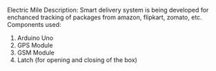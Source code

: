 Electric Mile 
Description:
Smart delivery system is being developed for enchanced tracking of packages from amazon, flipkart, zomato, etc. 
Components used:
1. Arduino Uno 
2. GPS Module
3. GSM Module 
4. Latch (for opening and closing of the box)
